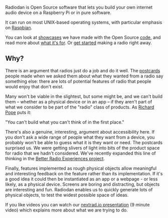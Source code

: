 Radiodan is Open Source software that lets you build your own internet audio device on
a Raspberry Pi or in pure software.

It can run on most UNIX-based operating systems, with particular emphasis on [Raspbian](http://www.raspbian.org/).

You can look at [showcases](http://radiodan.net/showcase/) we have made with 
the Open Source [code](https://github.com/andrewn/neue-radio), and read more about 
[what it's for](https://planb.nicecupoftea.org/2015/09/09/radiodan-part-1-expanding-the-overton-window-for-radios/). Or [get 
started](/help) making a radio right away.

<h2>Why?</h2>

There is an argument that radios just do a job and do it well. The [postcards](http://radiodan.net/2013/10/25/postcards-and-stickers.html) people 
made when we asked them about what they wanted from a radio say something else: there are lots of potential features of radio that people would 
enjoy that don't exist.

Many won't be viable in the slightest, but some might be, and we can't build them – whether as a physical device or in an app – if they aren't 
part of what we consider to be part of the "radio" class of products. As [Richard Pope](https://blog.memespring.co.uk/2014/11/10/product-land-1/) 
puts it:

"You can't build what you can't think of in the first place."

There's also a genuine, interesting, argument about accessibility here. If you don't ask a wide range of people what they want from a device, you 
probably won't be able to guess what it is they want or need. The postcards surprised us. We were getting slivers of light into bits of the 
product space for radio that we hadn't considered. We've recently expanded this line of thinking in the [Better Radio Experiences 
project](https://www.bbc.co.uk/rd/projects/better-radio-experiences).

Finally, features implemented as rough physical objects allow meaningful and interesting feedback on the feature rather than its implementation. 
If it's a good idea it could then be instantiated as an app or a webpage - or less likely, as a physical device. Screens are boring and 
distracting, but objects are interesting and fun. Radiodan enables us to quickly generate lots of physical objects, to test the widest possible 
space of ideas.

If you like videos you can watch our [nextrad.io 
presentation](http://nextrad.io/videos/dan-nutall-libby-miller-radiodan-a-cheap-flexible-and-open-ip-radio/) (9 minute video) which explains more 
about what we are trying to do.


